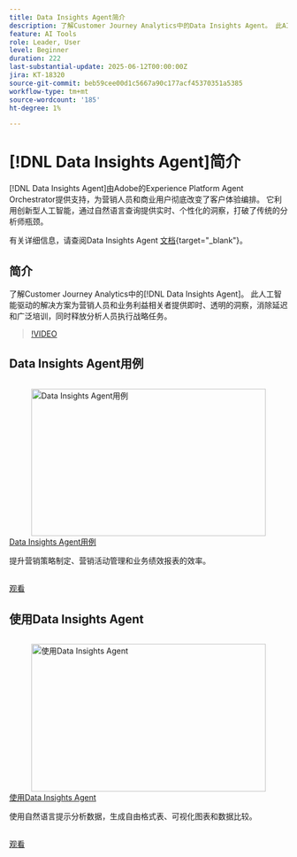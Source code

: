 ```yaml
---
title: Data Insights Agent简介
description: 了解Customer Journey Analytics中的Data Insights Agent。 此AI驱动的解决方案通过向营销人员提供即时、透明的洞察来突破企业瓶颈。
feature: AI Tools
role: Leader, User
level: Beginner
duration: 222
last-substantial-update: 2025-06-12T00:00:00Z
jira: KT-18320
source-git-commit: beb59cee00d1c5667a90c177acf45370351a5385
workflow-type: tm+mt
source-wordcount: '185'
ht-degree: 1%

---
```


# [!DNL Data Insights Agent]简介

[!DNL Data Insights Agent]由Adobe的Experience Platform Agent Orchestrator提供支持，为营销人员和商业用户彻底改变了客户体验编排。 它利用创新型人工智能，通过自然语言查询提供实时、个性化的洞察，打破了传统的分析师瓶颈。

有关详细信息，请查阅Data Insights Agent [文档](https://experienceleague.adobe.com/zh-hans/docs/analytics-platform/using/cja-overview/cja-b2c-overview/data-analysis-ai){target="_blank"}。

## 简介

了解Customer Journey Analytics中的[!DNL Data Insights Agent]。 此人工智能驱动的解决方案为营销人员和业务利益相关者提供即时、透明的洞察，消除延迟和广泛培训，同时释放分析人员执行战略任务。

>[!VIDEO](https://video.tv.adobe.com/v/3463907/?learn=on&enablevpops&captions=chi_hans)


## Data Insights Agent用例

<!-- CARDS
{cta=Watch}
* data-insights-agent-use-cases.md
-->
<!-- START CARDS HTML - DO NOT MODIFY BY HAND -->
<div class="columns">
    <div class="column is-half-tablet is-half-desktop is-one-third-widescreen" aria-label="Data Insights Agent use cases">
        <div class="card" style="height: 100%; display: flex; flex-direction: column; height: 100%;">
            <div class="card-image">
                <figure class="image x-is-16by9">
                    <a href="data-insights-agent-use-cases.md" title="Data Insights Agent用例" target="_blank" rel="referrer">
                        <img class="is-bordered-r-small" src="https://video.tv.adobe.com/v/3463918/?format=jpeg&nocache=1742338375674&captions=chi_hans" alt="Data Insights Agent用例"
                             style="width: 100%; aspect-ratio: 16 / 9; object-fit: cover; overflow: hidden; display: block; margin: auto;">
                    </a>
                </figure>
            </div>
            <div class="card-content is-padded-small" style="display: flex; flex-direction: column; flex-grow: 1; justify-content: space-between;">
                <div class="top-card-content">
                    <p class="headline is-size-6 has-text-weight-bold">
                        <a href="data-insights-agent-use-cases.md" target="_blank" rel="referrer" title="Data Insights Agent用例">Data Insights Agent用例</a>
                    </p>
                    <p class="is-size-6">提升营销策略制定、营销活动管理和业务绩效报表的效率。</p>
                </div>
                <a href="data-insights-agent-use-cases.md" target="_blank" rel="referrer" class="spectrum-Button spectrum-Button--outline spectrum-Button--primary spectrum-Button--sizeM" style="align-self: flex-start; margin-top: 1rem;">
                    <span class="spectrum-Button-label has-no-wrap has-text-weight-bold">观看</span>
                </a>
            </div>
        </div>
    </div>
</div>
<!-- END CARDS HTML - DO NOT MODIFY BY HAND -->

## 使用Data Insights Agent

<!-- CARDS
{cta=Watch}
* use-the-data-insights-agent.md
-->
<!-- START CARDS HTML - DO NOT MODIFY BY HAND -->
<div class="columns">
    <div class="column is-half-tablet is-half-desktop is-one-third-widescreen" aria-label="Use the Data Insights Agent">
        <div class="card" style="height: 100%; display: flex; flex-direction: column; height: 100%;">
            <div class="card-image">
                <figure class="image x-is-16by9">
                    <a href="use-the-data-insights-agent.md" title="使用Data Insights Agent" target="_blank" rel="referrer">
                        <img class="is-bordered-r-small" src="https://video.tv.adobe.com/v/3463929/?format=jpeg&nocache=1742338375674&captions=chi_hans" alt="使用Data Insights Agent"
                             style="width: 100%; aspect-ratio: 16 / 9; object-fit: cover; overflow: hidden; display: block; margin: auto;">
                    </a>
                </figure>
            </div>
            <div class="card-content is-padded-small" style="display: flex; flex-direction: column; flex-grow: 1; justify-content: space-between;">
                <div class="top-card-content">
                    <p class="headline is-size-6 has-text-weight-bold">
                        <a href="use-the-data-insights-agent.md" target="_blank" rel="referrer" title="使用Data Insights Agent">使用Data Insights Agent</a>
                    </p>
                    <p class="is-size-6">使用自然语言提示分析数据，生成自由格式表、可视化图表和数据比较。</p>
                </div>
                <a href="use-the-data-insights-agent.md" target="_blank" rel="referrer" class="spectrum-Button spectrum-Button--outline spectrum-Button--primary spectrum-Button--sizeM" style="align-self: flex-start; margin-top: 1rem;">
                    <span class="spectrum-Button-label has-no-wrap has-text-weight-bold">观看</span>
                </a>
            </div>
        </div>
    </div>
</div>
<!-- END CARDS HTML - DO NOT MODIFY BY HAND -->